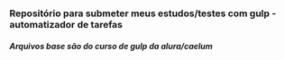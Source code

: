 ### Repositório para submeter meus estudos/testes com gulp - automatizador de tarefas

##### Arquivos base são do curso de gulp da alura/caelum